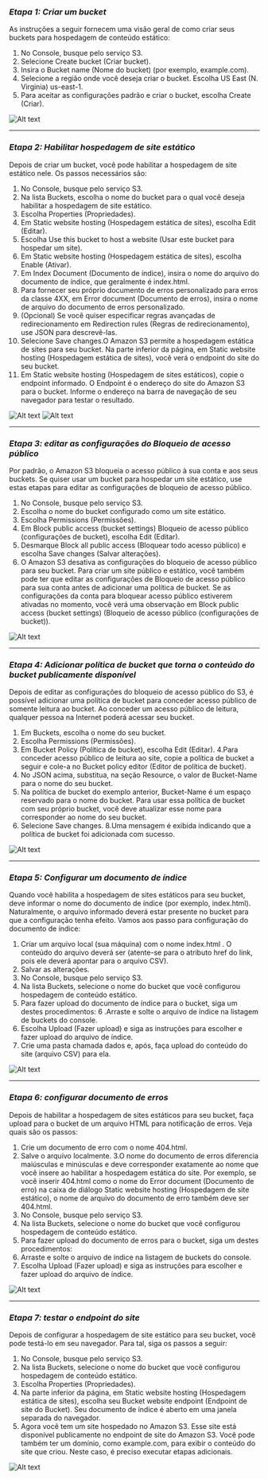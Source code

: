 ### *Etapa 1: Criar um bucket*

As instruções a seguir fornecem uma visão geral de como criar seus buckets para hospedagem de conteúdo estático:

1. No Console, busque pelo serviço S3.
2. Selecione Create bucket (Criar bucket).
3. Insira o Bucket name (Nome do bucket) (por exemplo, example.com).
4. Selecione a região onde você deseja criar o bucket. Escolha US East (N. Virginia) us-east-1.
5. Para aceitar as configurações padrão e criar o bucket, escolha Create (Criar).

![Alt text](image.png)

___

### *Etapa 2: Habilitar hospedagem de site estático*

Depois de criar um bucket, você pode habilitar a hospedagem de site estático nele. Os passos necessários são:

1. No Console, busque pelo serviço S3.
2. Na lista Buckets, escolha o nome do bucket para o qual você deseja habilitar a hospedagem de site estático.
3. Escolha Properties (Propriedades).
4. Em Static website hosting (Hospedagem estática de sites), escolha Edit (Editar).
5. Escolha Use this bucket to host a website (Usar este bucket para hospedar um site).
6. Em Static website hosting (Hospedagem estática de sites), escolha Enable (Ativar).
7. Em Index Document (Documento de índice), insira o nome do arquivo do documento de índice, que geralmente é index.html.
8. Para fornecer seu próprio documento de erros personalizado para erros da classe 4XX, em Error document (Documento de erros), insira o nome de arquivo do documento de erros personalizado. 
9. (Opcional) Se você quiser especificar regras avançadas de redirecionamento em Redirection rules (Regras de redirecionamento), use JSON para descrevê-las. 
10. Selecione Save changes.O Amazon S3 permite a hospedagem estática de sites para seu bucket. Na parte inferior da página, em Static website hosting (Hospedagem estática de sites), você verá o endpoint do site do seu bucket.
11. Em Static website hosting (Hospedagem de sites estáticos), copie o endpoint informado. O Endpoint é o endereço do site do Amazon S3 para o bucket.  Informe o endereço na barra de navegação de seu navegador para testar o resultado.


![Alt text](image-1.png)
![Alt text](image-2.png)
___


### *Etapa 3: editar as configurações do Bloqueio de acesso público*

Por padrão, o Amazon S3 bloqueia o acesso público à sua conta e aos seus buckets. Se quiser usar um bucket para hospedar um site estático, use estas etapas para editar as configurações de bloqueio de acesso público.

1. No Console, busque pelo serviço S3.
2. Escolha o nome do bucket configurado como um site estático.
3. Escolha Permissions (Permissões).
4. Em Block public access (bucket settings) Bloqueio de acesso público (configurações de bucket), escolha Edit (Editar).
5. Desmarque Block all public access (Bloquear todo acesso público) e escolha Save changes (Salvar alterações).
6. O Amazon S3 desativa as configurações do bloqueio de acesso público para seu bucket. Para criar um site público e estático, você também pode ter que editar as configurações de Bloqueio de acesso público para sua conta antes de adicionar uma política de bucket. Se as configurações da conta para bloquear acesso público estiverem ativadas no momento, você verá uma observação em Block public access (bucket settings) (Bloqueio de acesso público (configurações de bucket)).


![Alt text](image-3.png)
___


### *Etapa 4: Adicionar política de bucket que torna o conteúdo do bucket publicamente disponível*

Depois de editar as configurações do bloqueio de acesso público do S3, é possível adicionar uma política de bucket para conceder acesso público de somente leitura ao bucket. Ao conceder um acesso público de leitura, qualquer pessoa na Internet poderá acessar seu bucket.

1. Em Buckets, escolha o nome do seu bucket.
2. Escolha Permissions (Permissões).
3. Em Bucket Policy (Política de bucket), escolha Edit (Editar).
4.Para conceder acesso público de leitura ao site, copie a política de bucket a seguir e cole-a no Bucket policy editor (Editor de política de bucket).
5. No JSON acima, substitua, na seção Resource, o valor de Bucket-Name para o nome do seu bucket.
6. Na política de bucket do exemplo anterior, Bucket-Name é um espaço reservado para o nome do bucket. Para usar essa política de bucket com seu próprio bucket, você deve atualizar esse nome para corresponder ao nome do seu bucket.
7. Selecione Save changes.
8.Uma mensagem é exibida indicando que a política de bucket foi adicionada com sucesso.


![Alt text](image-4.png)
___



### *Etapa 5: Configurar um documento de índice*

Quando você habilita a hospedagem de sites estáticos para seu bucket, deve informar o nome do documento de índice (por exemplo, index.html). Naturalmente, o arquivo informado deverá estar presente no bucket para que a configuração tenha efeito. Vamos aos passo para configuração do documento de índice:

1. Criar um arquivo local (sua máquina) com o nome index.html . O conteúdo do arquivo deverá ser (atente-se para o atributo href do link, pois ele deverá apontar para o arquivo CSV).
2. Salvar as alterações.
3. No Console, busque pelo serviço S3.
4. Na lista Buckets, selecione o nome do bucket que você configurou hospedagem de conteúdo estático.
5. Para fazer upload do documento de índice para o bucket, siga um destes procedimentos:
6 .Arraste e solte o arquivo de índice na listagem de buckets do console.
7. Escolha Upload (Fazer upload) e siga as instruções para escolher e fazer upload do arquivo de índice.
8. Crie uma pasta chamada dados e, após, faça upload do conteúdo do site (arquivo CSV) para ela.


![Alt text](image-5.png)
___



### *Etapa 6: configurar documento de erros*

Depois de habilitar a hospedagem de sites estáticos para seu bucket, faça upload para o bucket de um arquivo HTML para notificação de erros.  Veja quais são os passos:

1. Crie um documento de erro com o nome 404.html.
2. Salve o arquivo localmente.
3.O nome do documento de erros diferencia maiúsculas e minúsculas e deve corresponder exatamente ao nome que você insere ao habilitar a hospedagem estática do site. Por exemplo, se você inserir 404.html como o nome do Error document (Documento de erro) na caixa de diálogo Static website hosting (Hospedagem de site estático), o nome de arquivo do documento de erro também deve ser 404.html.
4. No Console, busque pelo serviço S3.
5. Na lista Buckets, selecione o nome do bucket que você configurou hospedagem de conteúdo estático.
6. Para fazer upload do documento de erros para o bucket, siga um destes procedimentos:
7. Arraste e solte o arquivo de índice na listagem de buckets do console.
8. Escolha Upload (Fazer upload) e siga as instruções para escolher e fazer upload do arquivo de índice.

![Alt text](image-6.png)
___



### *Etapa 7: testar o endpoint do site*

Depois de configurar a hospedagem de site estático para seu bucket, você pode testá-lo em seu navegador. Para tal, siga os passos a seguir:

1. No Console, busque pelo serviço S3.
2. Na lista Buckets, selecione o nome do bucket que você configurou hospedagem de conteúdo estático.
3. Escolha Properties (Propriedades).
4. Na parte inferior da página, em Static website hosting (Hospedagem estática de sites), escolha seu Bucket website endpoint (Endpoint de site do Bucket). Seu documento de índice é aberto em uma janela separada do navegador.
5. Agora você tem um site hospedado no Amazon S3. Esse site está disponível publicamente no endpoint de site do Amazon S3. Você pode também ter um domínio, como example.com, para exibir o conteúdo do site que criou. Neste caso, é preciso executar etapas adicionais.

![Alt text](image-7.png)